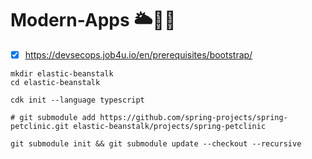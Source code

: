 # Modern-Apps 🌥🎯🚀

* [x] https://devsecops.job4u.io/en/prerequisites/bootstrap/


```
mkdir elastic-beanstalk
cd elastic-beanstalk

cdk init --language typescript
```

```
# git submodule add https://github.com/spring-projects/spring-petclinic.git elastic-beanstalk/projects/spring-petclinic

git submodule init && git submodule update --checkout --recursive
```
